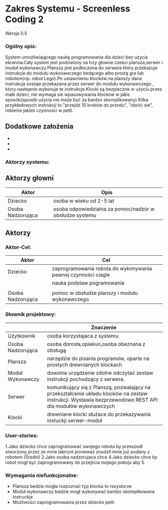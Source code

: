 # Zakres Systemu - Screenless Coding 2

Wersja 0.5

### Ogólny opis:
System umożliwiającego naukę programowania dla dzieci bez użycia ekranów.Cały system jest podzielony na trzy głowne cześci plansza,serwer i moduł wykonawczy.Plansza jest podłoczona do serwera który przekazuje  instrukcje do modułu wykonawczego bedącego albo prostą gra lub robotem(np. robot Lego).Po ustawnieniu klocków na planszy dana instrukcja zostaje przekazana przez serwer do modułu wykonawczego , ktory nastepnie wykonuje te instrukcje.Klocki są bezpieczne w użyciu przez małe dzieci, nie wymaga sie wpasowywania klocków  w jakis sposób(sposób użycia nie może być za bardzo skomplikowany).Kilka przykładowych instrukcji to "przejdż 10 kroków do przodu", "obróć sie", robienie jakieś czynności w petli.

## Dodatkowe założenia
* 
*
*

### Aktorzy systemu:

## Aktorzy głowni
| Aktor             | Opis |
|-------------------|------|
| Dziecko        |   osoba w wieku od 2-5 lat  |
| Osoba Nadzorująca | osoba odpowiedzialna za pomoc/nadzór w obsłudze systemu     |

## Aktorzy 

### Aktor-Cel:
| Aktor             | Cel |
|-------------------|-----|
| Dziecko        | zaprogramowania robota do wykonywania pewnej czynności ciagle   |
|                | nauka podstaw pogramowania                                       |
|                |                                                               |
| Osoba Nadzorująca | pomoc w obsłudze planszy i modułu wykonawczego    |


### Słownik projektowy:
|                   | Znaczenie |
|-------------------|-----------|
| Użytkownik        |  osoba korzystajaca z systemu         |
| Osoba Nadzorująca |  osoba dorosła,opiekun,osoba obeznana z obsługą         |
| Plansza           |   narzędzie do pisania programów, oparte na prostych drewnianych klockach        |
| Moduł Wykonawczy  |  dowolne urządzenie zdolne odczytać zestaw instrukcji pochodzący z serwera.         |
| Serwer            | komunikujący się z Planszą, pozwalający na przekształcenie układu klocków na zestaw instrukcji. Wystawia bezprzewodowo REST API dla modułów        wykonawczych          |
|  Klocki               | drewniane klocki służace do przekazywania instuckji serwer-moduł          | 

### User-stories:
1.Jako dziecko chce zaprogramować swojego robota by przeszedł stworzony przez ze mnie labirynt ponieważ znudził mnie już podany z robotem
(Średni)
2.Jako osoba nadzorujaca chce
4.Jako dziecko chce by robot mogł byc zaprogramowany do przejścia mojego pokoju aby
5.


### Wymagania niefunkcjonalne:

* Plansza bedzie mogła rozpoznać typ klocka to rezystorze 
* Moduł wykonawczy bedzie mogł wykonywać bardzo skomplikowane instruckje
* Możliwości zaprogramowania przez dziecko petli
